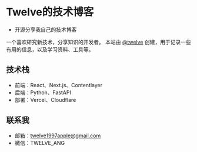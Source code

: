 # Twelve的技术博客
- 开源分享我自己的技术博客

一个喜欢研究新技术，分享知识的开发者。
本站由 [@twelve](https://github.com/twelve-web) 创建，用于记录一些有用的信息，以及学习资料、工具等。

## 技术栈

- 前端：React、Next.js、Contentlayer
- 后端：Python、FastAPI
- 部署：Vercel、Cloudflare


## 联系我

- 邮箱：[twelve1997apple@gmail.com](mailto:twelve1997apple@gmail.com)
- 微信：TWELVE_ANG






